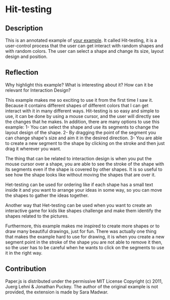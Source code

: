 # Hit-testing
## Description
This is an annotated example of [your example](https://paperjs.org/examples/yourexample). 
It called Hit-testing, it is a user-control process that the user can get interact with random shapes and with random colors. The user can select a shape and change its size, layout design and position.

## Reflection
Why highlight this example? What is interesting about it? How can it be relevant for Interaction Design?

This example makes me so exciting to use it from the first time I saw it. Because it contains different shapes of different colors that I can get interact with it in many different ways. Hit-testing is so easy and simple to use, it can be done by using a mouse cursor, and the user will directly see the changes that he makes. In addition, there are many options to use this example: 1- You can select the shape and use its segments to change the layout design of the shape.
         2- By dragging the point of the segment you can change shape's size and aim it in the desired direction.
         3- You are able to create a new segment to the shape by clicking on the stroke and then just drag it wherever you want.

The thing that can be related to interaction design is when you put the mouse cursor over a shape, you are able to see the stroke of the shape with its segments even if the shape is covered by other shapes. It is so useful to see how the shape looks like without moving the shapes that are over it. 

Het-testing can be used for ordering like if each shape has a small text inside it and you want to arrange your ideas in some way, so you can move the shapes to gather the ideas together.

Another way that Het-testing can be used when you want to create an interactive game for kids like shapes challenge and make them identify the shapes related to the pictures.

Furthermore, this example makes me inspired to create more shapes or to draw many beautiful drawings, just for fun. There was actually one thing that makes the example hard to use for drawing, it is when you create a new segment point in the stroke of the shape you are not able to remove it then, so the user has to be careful when he wants to click on the segments to use it in the right way. 

## Contribution
Paper.js is distributed under the permissive MIT License Copyright (c) 2011, Juerg Lehni & Jonathan Puckey.
The author of the original example is not provided, the extension is made by Sara Madwar.